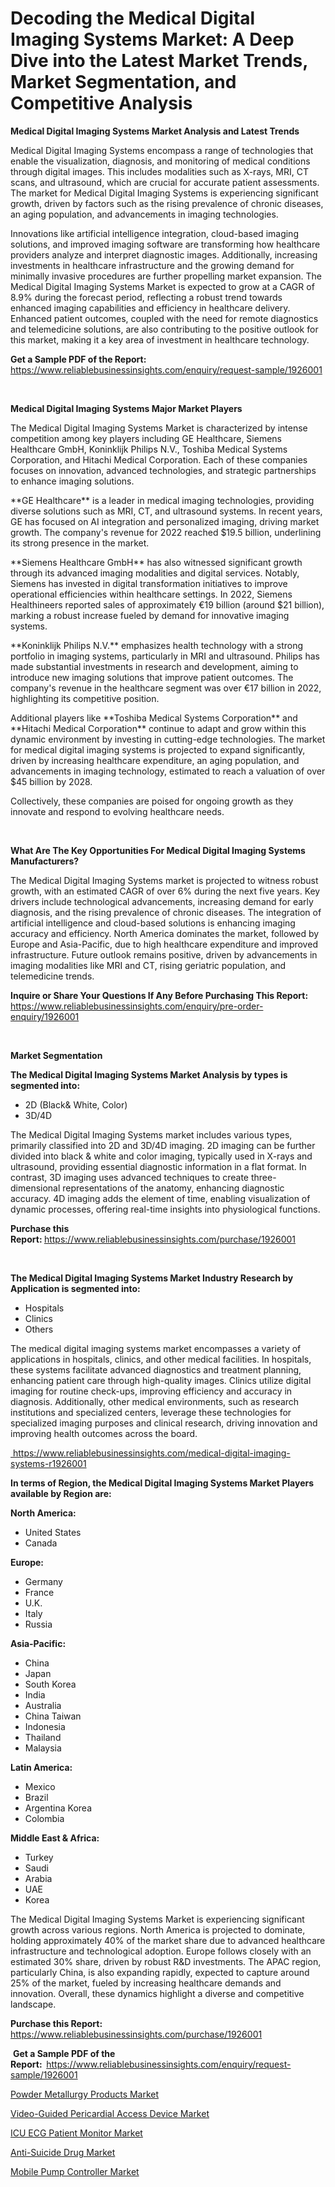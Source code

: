 <p><h1>Decoding the Medical Digital Imaging Systems Market: A Deep Dive into the Latest Market Trends, Market Segmentation, and Competitive Analysis</h1></p><p><strong>Medical Digital Imaging Systems Market Analysis and Latest Trends</strong></p>
<p><p>Medical Digital Imaging Systems encompass a range of technologies that enable the visualization, diagnosis, and monitoring of medical conditions through digital images. This includes modalities such as X-rays, MRI, CT scans, and ultrasound, which are crucial for accurate patient assessments. The market for Medical Digital Imaging Systems is experiencing significant growth, driven by factors such as the rising prevalence of chronic diseases, an aging population, and advancements in imaging technologies.</p><p>Innovations like artificial intelligence integration, cloud-based imaging solutions, and improved imaging software are transforming how healthcare providers analyze and interpret diagnostic images. Additionally, increasing investments in healthcare infrastructure and the growing demand for minimally invasive procedures are further propelling market expansion. The Medical Digital Imaging Systems Market is expected to grow at a CAGR of 8.9% during the forecast period, reflecting a robust trend towards enhanced imaging capabilities and efficiency in healthcare delivery. Enhanced patient outcomes, coupled with the need for remote diagnostics and telemedicine solutions, are also contributing to the positive outlook for this market, making it a key area of investment in healthcare technology.</p></p>
<p><strong>Get a Sample PDF of the Report:&nbsp;</strong> <a href="https://www.reliablebusinessinsights.com/enquiry/request-sample/1926001?utm_campaign=39&utm_medium=2&utm_source=Github&utm_content=ia&utm_term=25102024&utm_id=medical-digital-imaging-systems">https://www.reliablebusinessinsights.com/enquiry/request-sample/1926001</a></p>
<p>&nbsp;</p>
<p><strong>Medical Digital Imaging Systems Major Market Players</strong></p>
<p><p>The Medical Digital Imaging Systems Market is characterized by intense competition among key players including GE Healthcare, Siemens Healthcare GmbH, Koninklijk Philips N.V., Toshiba Medical Systems Corporation, and Hitachi Medical Corporation. Each of these companies focuses on innovation, advanced technologies, and strategic partnerships to enhance imaging solutions.</p><p>**GE Healthcare** is a leader in medical imaging technologies, providing diverse solutions such as MRI, CT, and ultrasound systems. In recent years, GE has focused on AI integration and personalized imaging, driving market growth. The company's revenue for 2022 reached $19.5 billion, underlining its strong presence in the market.</p><p>**Siemens Healthcare GmbH** has also witnessed significant growth through its advanced imaging modalities and digital services. Notably, Siemens has invested in digital transformation initiatives to improve operational efficiencies within healthcare settings. In 2022, Siemens Healthineers reported sales of approximately €19 billion (around $21 billion), marking a robust increase fueled by demand for innovative imaging systems.</p><p>**Koninklijk Philips N.V.** emphasizes health technology with a strong portfolio in imaging systems, particularly in MRI and ultrasound. Philips has made substantial investments in research and development, aiming to introduce new imaging solutions that improve patient outcomes. The company's revenue in the healthcare segment was over €17 billion in 2022, highlighting its competitive position.</p><p>Additional players like **Toshiba Medical Systems Corporation** and **Hitachi Medical Corporation** continue to adapt and grow within this dynamic environment by investing in cutting-edge technologies. The market for medical digital imaging systems is projected to expand significantly, driven by increasing healthcare expenditure, an aging population, and advancements in imaging technology, estimated to reach a valuation of over $45 billion by 2028. </p><p>Collectively, these companies are poised for ongoing growth as they innovate and respond to evolving healthcare needs.</p></p>
<p>&nbsp;</p>
<p><strong>What Are The Key Opportunities For Medical Digital Imaging Systems Manufacturers?</strong></p>
<p><p>The Medical Digital Imaging Systems market is projected to witness robust growth, with an estimated CAGR of over 6% during the next five years. Key drivers include technological advancements, increasing demand for early diagnosis, and the rising prevalence of chronic diseases. The integration of artificial intelligence and cloud-based solutions is enhancing imaging accuracy and efficiency. North America dominates the market, followed by Europe and Asia-Pacific, due to high healthcare expenditure and improved infrastructure. Future outlook remains positive, driven by advancements in imaging modalities like MRI and CT, rising geriatric population, and telemedicine trends.</p></p>
<p><strong>Inquire or Share Your Questions If Any Before Purchasing This Report:</strong> <a href="https://www.reliablebusinessinsights.com/enquiry/pre-order-enquiry/1926001?utm_campaign=39&utm_medium=2&utm_source=Github&utm_content=ia&utm_term=25102024&utm_id=medical-digital-imaging-systems">https://www.reliablebusinessinsights.com/enquiry/pre-order-enquiry/1926001</a></p>
<p>&nbsp;</p>
<p><strong>Market Segmentation</strong></p>
<p><strong>The Medical Digital Imaging Systems Market Analysis by types is segmented into:</strong></p>
<p><ul><li>2D (Black& White, Color)</li><li>3D/4D</li></ul></p>
<p><p>The Medical Digital Imaging Systems market includes various types, primarily classified into 2D and 3D/4D imaging. 2D imaging can be further divided into black & white and color imaging, typically used in X-rays and ultrasound, providing essential diagnostic information in a flat format. In contrast, 3D imaging uses advanced techniques to create three-dimensional representations of the anatomy, enhancing diagnostic accuracy. 4D imaging adds the element of time, enabling visualization of dynamic processes, offering real-time insights into physiological functions.</p></p>
<p><strong>Purchase this Report:&nbsp;</strong><a href="https://www.reliablebusinessinsights.com/purchase/1926001?utm_campaign=39&utm_medium=2&utm_source=Github&utm_content=ia&utm_term=25102024&utm_id=medical-digital-imaging-systems">https://www.reliablebusinessinsights.com/purchase/1926001</a></p>
<p>&nbsp;</p>
<p><strong>The Medical Digital Imaging Systems Market Industry Research by Application is segmented into:</strong></p>
<p><ul><li>Hospitals</li><li>Clinics</li><li>Others</li></ul></p>
<p><p>The medical digital imaging systems market encompasses a variety of applications in hospitals, clinics, and other medical facilities. In hospitals, these systems facilitate advanced diagnostics and treatment planning, enhancing patient care through high-quality images. Clinics utilize digital imaging for routine check-ups, improving efficiency and accuracy in diagnosis. Additionally, other medical environments, such as research institutions and specialized centers, leverage these technologies for specialized imaging purposes and clinical research, driving innovation and improving health outcomes across the board.</p></p>
<p><a href="https://www.reliablebusinessinsights.com/medical-digital-imaging-systems-r1926001?utm_campaign=39&utm_medium=2&utm_source=Github&utm_content=ia&utm_term=25102024&utm_id=medical-digital-imaging-systems">&nbsp;https://www.reliablebusinessinsights.com/medical-digital-imaging-systems-r1926001</a></p>
<p><strong>In terms of Region, the Medical Digital Imaging Systems Market Players available by Region are:</strong></p>
<p>
    <p> <strong> North America: </strong>
        <ul>
            <li>United States</li>
            <li>Canada</li>
        </ul>
        </p> 
    <p> <strong> Europe: </strong>
        <ul>
            <li>Germany</li>
            <li>France</li>
            <li>U.K.</li>
            <li>Italy</li>
            <li>Russia</li>
        </ul>
        </p> 
    <p> <strong> Asia-Pacific: </strong>
        <ul>
            <li>China</li>
            <li>Japan</li>
            <li>South Korea</li>
            <li>India</li>
            <li>Australia</li>
            <li>China Taiwan</li>
            <li>Indonesia</li>
            <li>Thailand</li>
            <li>Malaysia</li>
        </ul>
        </p> 
    <p> <strong> Latin America: </strong>
        <ul>
            <li>Mexico</li>
            <li>Brazil</li>
            <li>Argentina Korea</li>
            <li>Colombia</li>
        </ul>
        </p> 
    <p> <strong> Middle East & Africa: </strong>
        <ul>
            <li>Turkey</li>
            <li>Saudi</li>
            <li>Arabia</li>
            <li>UAE</li>
            <li>Korea</li>
        </ul>
    </p>
    </p>
<p><p>The Medical Digital Imaging Systems Market is experiencing significant growth across various regions. North America is projected to dominate, holding approximately 40% of the market share due to advanced healthcare infrastructure and technological adoption. Europe follows closely with an estimated 30% share, driven by robust R&D investments. The APAC region, particularly China, is also expanding rapidly, expected to capture around 25% of the market, fueled by increasing healthcare demands and innovation. Overall, these dynamics highlight a diverse and competitive landscape.</p></p>
<p><strong>Purchase this Report: </strong><a href="https://www.reliablebusinessinsights.com/purchase/1926001?utm_campaign=39&utm_medium=2&utm_source=Github&utm_content=ia&utm_term=25102024&utm_id=medical-digital-imaging-systems">https://www.reliablebusinessinsights.com/purchase/1926001</a></p>
<p>&nbsp;<strong>Get a Sample PDF of the Report:&nbsp;&nbsp;</strong><a href="https://www.reliablebusinessinsights.com/enquiry/request-sample/1926001?utm_campaign=39&utm_medium=2&utm_source=Github&utm_content=ia&utm_term=25102024&utm_id=medical-digital-imaging-systems">https://www.reliablebusinessinsights.com/enquiry/request-sample/1926001</a></p>
<p><strong></strong></p>
<p><p><a href="https://medium.com/@malika4dt4reta/powder-metallurgy-products-market-opportunities-emerging-global-trends-and-shifts-2024-2031-4d1eac5310d9?utm_campaign=39&utm_medium=2&utm_source=Github&utm_content=ia&utm_term=25102024&utm_id=medical-digital-imaging-systems">Powder Metallurgy Products Market</a></p><p><a href="https://github.com/delorasywf/Market-Research-Report-List-1/blob/main/video-guided-pericardial-access-device-market.md?utm_campaign=39&utm_medium=2&utm_source=Github&utm_content=ia&utm_term=25102024&utm_id=medical-digital-imaging-systems">Video-Guided Pericardial Access Device Market</a></p><p><a href="https://github.com/mac1evjen/Market-Research-Report-List-1/blob/main/icu-ecg-patient-monitor-market.md?utm_campaign=39&utm_medium=2&utm_source=Github&utm_content=ia&utm_term=25102024&utm_id=medical-digital-imaging-systems">ICU ECG Patient Monitor Market</a></p><p><a href="https://www.linkedin.com/pulse/anti-suicide-drug-revenue-growth-report-2024-2031-indicurator-evvve?utm_campaign=39&utm_medium=2&utm_source=Github&utm_content=ia&utm_term=25102024&utm_id=medical-digital-imaging-systems">Anti-Suicide Drug Market</a></p><p><a href="https://issuu.com/reportprime-2/docs/mobile-pump-controller-market-size-_617336759bb84d?utm_campaign=39&utm_medium=2&utm_source=Github&utm_content=ia&utm_term=25102024&utm_id=medical-digital-imaging-systems">Mobile Pump Controller Market</a></p></p>